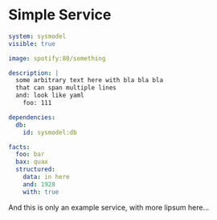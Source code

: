 # Simple Service

```yaml
system: sysmodel
visible: true

image: spotify:80/something

description: |
  some arbitrary text here with bla bla bla
  that can span multiple lines
  and: look like yaml
    foo: 111

dependencies:
  db:
    id: sysmodel:db

facts:
  foo: bar
  bax: quax
  structured:
    data: in here
    and: 1928
    with: true
```

And this is only an example service, with more lipsum here...
